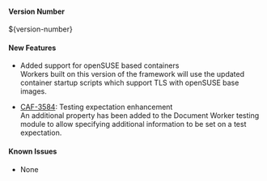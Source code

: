 #### Version Number
${version-number}

#### New Features
 - Added support for openSUSE based containers  
    Workers built on this version of the framework will use the updated container startup scripts which support TLS with openSUSE base images.

 - [CAF-3584](https://jira.autonomy.com/browse/CAF-3584): Testing expectation enhancement  
    An additional property has been added to the Document Worker testing module to allow specifying additional information to be set on a test expectation.

#### Known Issues
 - None

